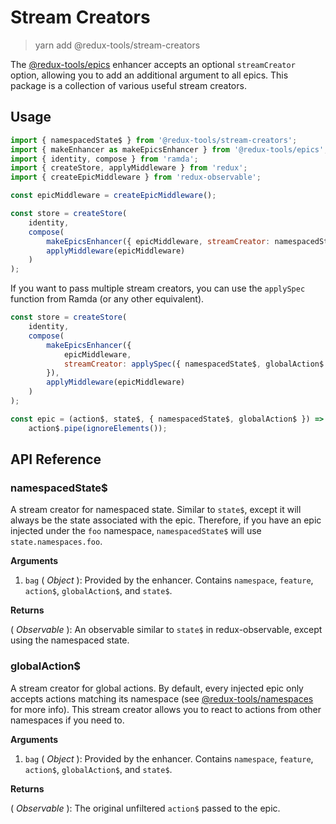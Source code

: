 # Stream Creators

> yarn add @redux-tools/stream-creators

The [@redux-tools/epics](/packages/epics) enhancer accepts an optional `streamCreator` option, allowing you to add an additional argument to all epics. This package is a collection of various useful stream creators.

## Usage

```js
import { namespacedState$ } from '@redux-tools/stream-creators';
import { makeEnhancer as makeEpicsEnhancer } from '@redux-tools/epics';
import { identity, compose } from 'ramda';
import { createStore, applyMiddleware } from 'redux';
import { createEpicMiddleware } from 'redux-observable';

const epicMiddleware = createEpicMiddleware();

const store = createStore(
	identity,
	compose(
		makeEpicsEnhancer({ epicMiddleware, streamCreator: namespacedState$ }),
		applyMiddleware(epicMiddleware)
	)
);
```

If you want to pass multiple stream creators, you can use the `applySpec` function from Ramda (or any other equivalent).

```js
const store = createStore(
	identity,
	compose(
		makeEpicsEnhancer({
			epicMiddleware,
			streamCreator: applySpec({ namespacedState$, globalAction$ }),
		}),
		applyMiddleware(epicMiddleware)
	)
);
```

```js
const epic = (action$, state$, { namespacedState$, globalAction$ }) =>
	action$.pipe(ignoreElements());
```

## API Reference

### namespacedState\$

A stream creator for namespaced state. Similar to `state$`, except it will always be the state associated with the epic. Therefore, if you have an epic injected under the `foo` namespace, `namespacedState$` will use `state.namespaces.foo`.

**Arguments**

1. `bag` ( _Object_ ): Provided by the enhancer. Contains `namespace`, `feature`, `action$`, `globalAction$`, and `state$`.

**Returns**

( _Observable_ ): An observable similar to `state$` in redux-observable, except using the namespaced state.

### globalAction\$

A stream creator for global actions. By default, every injected epic only accepts actions matching its namespace (see [@redux-tools/namespaces](/packages/namespaces) for more info). This stream creator allows you to react to actions from other namespaces if you need to.

**Arguments**

1. `bag` ( _Object_ ): Provided by the enhancer. Contains `namespace`, `feature`, `action$`, `globalAction$`, and `state$`.

**Returns**

( _Observable_ ): The original unfiltered `action$` passed to the epic.
